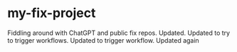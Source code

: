 # my-fix-project
Fiddling around with ChatGPT and public fix repos.
Updated.
Updated to try to trigger workflows.
Updated to trigger workflow. Updated again